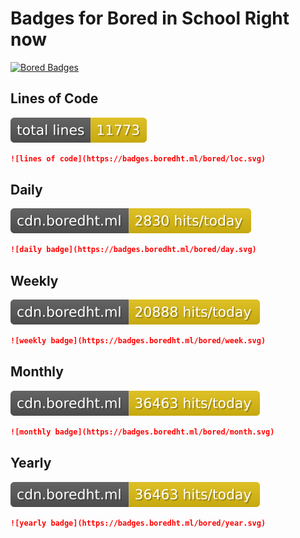 # Badges for Bored in School Right now

[![Bored Badges](https://github.com/Bored-Entertainment/badges/actions/workflows/bored-badge.yml/badge.svg)](https://github.com/Bored-Entertainment/badges/actions/workflows/bored-badge.yml)

## Lines of Code
![loc](loc.svg)

```markdown
![lines of code](https://badges.boredht.ml/bored/loc.svg)
```

## Daily 
![daily badge](day.svg)

```markdown
![daily badge](https://badges.boredht.ml/bored/day.svg)
```

## Weekly 
![weekly badge](week.svg)

```markdown
![weekly badge](https://badges.boredht.ml/bored/week.svg)
```

## Monthly 
![monthly badge](month.svg)

```markdown
![monthly badge](https://badges.boredht.ml/bored/month.svg)
```

## Yearly
![yearly badge](year.svg)

```markdown
![yearly badge](https://badges.boredht.ml/bored/year.svg)
```
